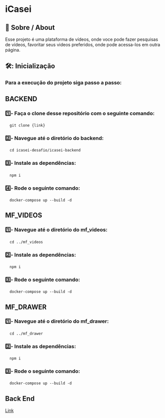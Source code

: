 # iCasei

## 📕 Sobre / About

Esse projeto é uma plataforma de vídeos, onde voce pode fazer pesquisas de vídeos, favoritar seus videos preferidos, onde pode acessa-los em outra página.

## 🛠️: Inicialização

### Para a execução do projeto siga passo a passo:

## BACKEND
### 1️⃣- Faça o clone desse repositório com o seguinte comando:

```
  git clone {link} 
``` 

### 2️⃣- Navegue até o diretório do backend:

```
  cd icasei-desafio/icasei-backend
``` 

### 3️⃣- Instale as dependências:

```
  npm i
```

### 4️⃣- Rode o seguinte comando:

```
  docker-compose up --build -d
```


## MF_VIDEOS
### 1️⃣- Navegue até o diretório do mf_videos:

```
  cd ../mf_videos
``` 

### 2️⃣- Instale as dependências:

```
  npm i
```

### 3️⃣- Rode o seguinte comando:

```
  docker-compose up --build -d
```


## MF_DRAWER
### 1️⃣- Navegue até o diretório do mf_drawer:

```
  cd ../mf_drawer
``` 

### 2️⃣- Instale as dependências:

```
  npm i
```

### 3️⃣- Rode o seguinte comando:

```
  docker-compose up --build -d
```

## Back End

[Link](https://github.com/MatheusMoura-M/desafio-orizom_back)
